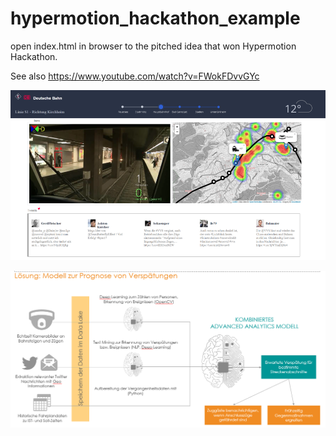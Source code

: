 # hypermotion_hackathon_example

open index.html in browser to the pitched idea that won Hypermotion Hackathon.

See also https://www.youtube.com/watch?v=FWokFDvvGYc
 
 ![Image description](doc/conc2.png)
 
![Image description](doc/conc1.png)


